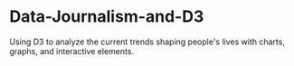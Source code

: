 # Data-Journalism-and-D3
Using D3 to analyze the current trends shaping people's lives with charts, graphs, and interactive elements.
